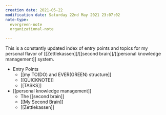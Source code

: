 ```yaml
---
creation date: 2021-05-22
modification date: Saturday 22nd May 2021 23:07:02
note-type: 
  evergreen-note
  organizational-note

---
```


This is a constantly updated index of entry points and topics for my personal flavor of [[Zettlekassen]]/[[second brain]]/[[personal knowledge management]] system.

- Entry Points
	- [[my TO(DO) and EVER(GREEN) structure]]
	- [[QUICKNOTE]]
	- [[TASKS]]
- [[personal knowledge management]]
	- The [[second brain]]
	- [[My Second Brain]]
	- [[Zettlekassen]]

